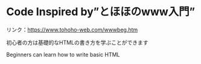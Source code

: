 # Code Inspired by”とほほのwww入門”
リンク：https://www.tohoho-web.com/wwwbeg.htm

初心者の方は基礎的なHTMLの書き方を学ぶことができます

Beginners can learn how to write basic HTML
